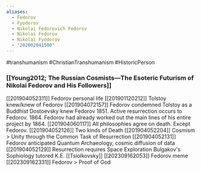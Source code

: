```yaml
---
aliases:
  - Fedorov
  - Fyodorov
  - Nikolai Fedorovich Fedorov
  - Nikolai Fedorov
  - Nikolai Fyodorov
  - "202002041500"
---
```

#transhumanism #ChristianTranshumanism #HistoricPerson


### [[Young2012; The Russian Cosmists—The Esoteric Futurism of Nikolai Fedorov and His Followers]] 


[[201904052311]] Fedorov personal life
[[201901120212]] Tolstoy knew/knew of Fedorov
[[201904072157]] Fedorov condemned Tolstoy as a Buddhist
Dostoevsky knew Fedorov
1851. Active resurrection occurs to Fedorov.
1864. Fedorov had already worked out the main lines of his entire project by 1864.
[[201904060117]] All philosophies agree on death. Except Fedorov.
[[201904052126]] Two kinds of Death
[[201904052204]] Cosmism > Unity through the Common Task of Resurrection
[[201904052131]] Fedorov anticipated Quantum Archaeology, cosmic diffusion of data
[[201904052129]] Resurrection requires Space Exploration
Bulgakov's Sophiology
tutored K.E. [[Tsiolkovsky]]
[[202309162053]] Fedorov meme
[[202309162331]] Fedorov > Proof of God